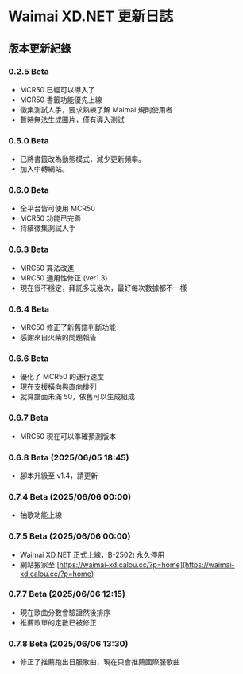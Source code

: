 # Waimai XD.NET 更新日誌

## 版本更新紀錄

### 0.2.5 Beta
- MCR50 已經可以導入了
- MCR50 書籤功能優先上線
- 徵集測試人手，要求熟練了解 Maimai 規則使用者
- 暫時無法生成圖片，僅有導入測試

### 0.5.0 Beta
- 已將書籤改為動態模式，減少更新頻率。
- 加入中轉網站。

### 0.6.0 Beta
- 全平台皆可使用 MCR50
- MCR50 功能已完善
- 持續徵集測試人手

### 0.6.3 Beta
- MRC50 算法改進
- MRC50 通用性修正 (ver1.3)
- 現在很不穩定，拜託多玩幾次，最好每次數據都不一樣

### 0.6.4 Beta
- MRC50 修正了新舊譜判斷功能
- 感謝來自火柴的問題報告

### 0.6.6 Beta
- 優化了 MCR50 的運行速度
- 現在支援橫向與直向排列
- 就算譜面未滿 50，依舊可以生成組成

### 0.6.7 Beta
- MRC50 現在可以準確預測版本

### 0.6.8 Beta (2025/06/05 18:45)
- 腳本升級至 v1.4，請更新

### 0.7.4 Beta (2025/06/06 00:00)
- 抽歌功能上線

### 0.7.5 Beta (2025/06/06 00:00)
- Waimai XD.NET 正式上線，B-2502t 永久停用
- 網站搬家至 [https://waimai-xd.calou.cc/?p=home](https://waimai-xd.calou.cc/?p=home)

### 0.7.7 Beta (2025/06/06 12:15)
- 現在歌曲分數會驗證然後排序
- 推薦歌單的定數已被修正

### 0.7.8 Beta (2025/06/06 13:30)
- 修正了推薦跑出日服歌曲，現在只會推薦國際服歌曲
